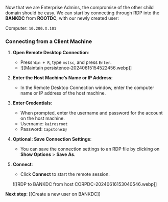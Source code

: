 Now that we are Enterprise Admins, the compromise of the other child domain should be easy. We can start by connecting through RDP into the **BANKDC** from **ROOTDC**, with our newly created user:

Computer: `10.200.X.101`

### Connecting from a Client Machine

1. **Open Remote Desktop Connection**:
    
    - Press `Win + R`, type `mstsc`, and press `Enter`.
    - ![[Maintain persistence-20240615154522456.webp]]
1. **Enter the Host Machine’s Name or IP Address**:
    
    - In the Remote Desktop Connection window, enter the computer name or IP address of the host machine.
3. **Enter Credentials**:
    
    - When prompted, enter the username and password for the account on the host machine.
    - Username: `kairosroot`
    - Password: `Capstone1@`
1. **Optional: Save Connection Settings**:
    
    - You can save the connection settings to an RDP file by clicking on **Show Options** > **Save As**.
5. **Connect**:
    
    - Click **Connect** to start the remote session.

    ![[RDP to BANKDC from host CORPDC-20240616153040546.webp]]

**Next step**: [[Create a new user on BANKDC]]
